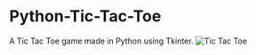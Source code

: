 # Python-Tic-Tac-Toe
A Tic Tac Toe game made in Python using Tkinter.
![Tic Tac Toe](https://github.com/user-attachments/assets/6b2ee8a8-5a81-4fc9-b90c-f1072b50f110)
